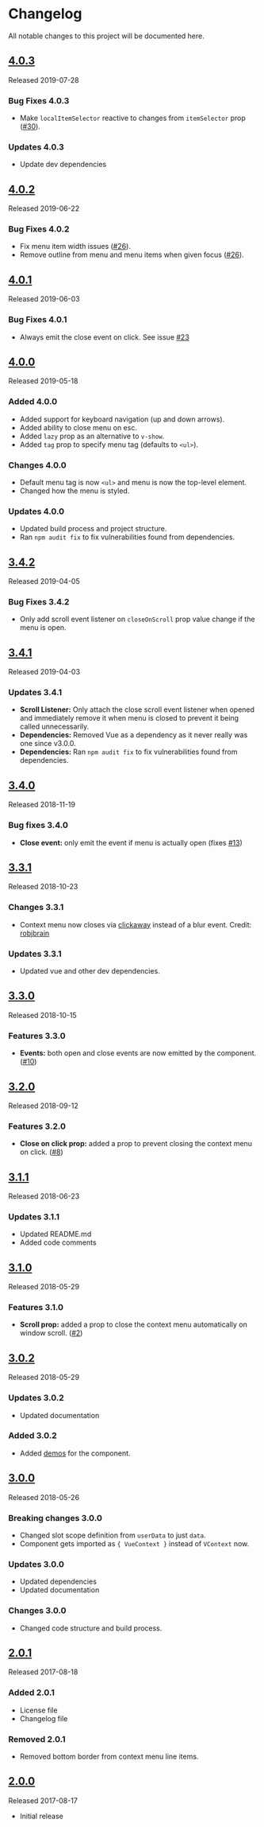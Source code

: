 # Changelog

All notable changes to this project will be documented here.

<a name="4.0.3"></a>
## [4.0.3](https://github.com/rawilk/vue-context/releases/tag/4.0.3)

Released 2019-07-28

### Bug Fixes 4.0.3
- Make `localItemSelector` reactive to changes from `itemSelector` prop ([#30](https://github.com/rawilk/vue-context/issues/30)).

### Updates 4.0.3
- Update dev dependencies

<a name="4.0.2"></a>
## [4.0.2](https://github.com/rawilk/vue-context/releases/tag/4.0.2)

Released 2019-06-22

### Bug Fixes 4.0.2
- Fix menu item width issues ([#26](https://github.com/rawilk/vue-context/issues/26)).
- Remove outline from menu and menu items when given focus ([#26](https://github.com/rawilk/vue-context/issues/26)).

<a name="4.0.1"></a>
## [4.0.1](https://github.com/rawilk/vue-context/releases/tag/4.0.1)

Released 2019-06-03

### Bug Fixes 4.0.1
- Always emit the close event on click. See issue [#23](https://github.com/rawilk/vue-context/issues/23) 

<a name="4.0.0"></a>
## [4.0.0](https://github.com/rawilk/vue-context/releases/tag/4.0.0)

Released 2019-05-18

### Added 4.0.0
- Added support for keyboard navigation (up and down arrows).
- Added ability to close menu on esc.
- Added `lazy` prop as an alternative to `v-show`.
- Added `tag` prop to specify menu tag (defaults to `<ul>`).

### Changes 4.0.0
- Default menu tag is now `<ul>` and menu is now the top-level element.
- Changed how the menu is styled.

### Updates 4.0.0
- Updated build process and project structure.
- Ran `npm audit fix` to fix vulnerabilities found from dependencies.

<a name="3.4.2"></a>
## [3.4.2](https://github.com/rawilk/vue-context/releases/tag/3.4.2)

Released 2019-04-05

### Bug Fixes 3.4.2
- Only add scroll event listener on `closeOnScroll` prop value change if the menu is open.

<a name="3.4.1"></a>
## [3.4.1](https://github.com/rawilk/vue-context/releases/tag/3.4.1)

Released 2019-04-03

### Updates 3.4.1
- **Scroll Listener:** Only attach the close scroll event listener when opened and immediately remove it when menu is closed
to prevent it being called unnecessarily. 
- **Dependencies:** Removed Vue as a dependency as it never really was one since v3.0.0.
- **Dependencies:** Ran `npm audit fix` to fix vulnerabilities found from dependencies.

<a name="3.4.0"></a>
## [3.4.0](https://github.com/rawilk/vue-context/releases/tag/3.4.0)

Released 2018-11-19

### Bug fixes 3.4.0
- **Close event:** only emit the event if menu is actually open (fixes [#13](https://github.com/rawilk/vue-context/issues/13))

<a name="3.3.1"></a>
## [3.3.1](https://github.com/rawilk/vue-context/releases/tag/3.3.1)

Released 2018-10-23

### Changes 3.3.1
- Context menu now closes via [clickaway](https://github.com/simplesmiler/vue-clickaway) instead of a blur event. Credit: [robjbrain](https://github.com/robjbrain)

### Updates 3.3.1
- Updated vue and other dev dependencies.

<a name="3.3.0"></a>
## [3.3.0](https://github.com/rawilk/vue-context/releases/tag/3.3.0)

Released 2018-10-15

### Features 3.3.0
- **Events:** both open and close events are now emitted by the component. ([#10](https://github.com/rawilk/vue-context/issues/10))

<a name="3.2.0"></a>
## [3.2.0](https://github.com/rawilk/vue-context/releases/tag/3.2.0)

Released 2018-09-12

### Features 3.2.0
- **Close on click prop:** added a prop to prevent closing the context menu on click. ([#8](https://github.com/rawilk/vue-context/issues/8))

<a name="3.1.1"></a>
## [3.1.1](https://github.com/rawilk/vue-context/releases/tag/3.1.1)

Released 2018-06-23

### Updates 3.1.1
- Updated README.md
- Added code comments

<a name="3.1.0"></a>
## [3.1.0](https://github.com/rawilk/vue-context/releases/tag/3.1.0)

Released 2018-05-29

### Features 3.1.0
- **Scroll prop:** added a prop to close the context menu automatically on window scroll. ([#2](https://github.com/rawilk/vue-context/issues/2))

<a name="3.0.2"></a>
## [3.0.2](https://github.com/rawilk/vue-context/releases/tag/3.0.2)

Released 2018-05-29

### Updates 3.0.2
- Updated documentation

### Added 3.0.2
- Added [demos](https://vue-context.randallwilk.com) for the component.

<a name="3.0.0"></a>
## [3.0.0](https://github.com/rawilk/vue-context/releases/tag/3.0.0)

Released 2018-05-26

### Breaking changes 3.0.0
- Changed slot scope definition from `userData` to just `data`.
- Component gets imported as `{ VueContext }` instead of `VContext` now.

### Updates 3.0.0
- Updated dependencies
- Updated documentation

### Changes 3.0.0
- Changed code structure and build process.

<a name="2.0.1"></a>
## [2.0.1](https://github.com/rawilk/vue-context/releases/tag/2.0.1)

Released 2017-08-18

### Added 2.0.1
- License file
- Changelog file

### Removed 2.0.1
- Removed bottom border from context menu line items.

<a name="2.0.0"></a>
## [2.0.0](https://github.com/rawilk/vue-context/releases/tag/2.0.0)

Released 2017-08-17

- Initial release
